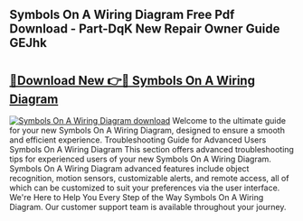 ## Symbols On A Wiring Diagram Free Pdf Download - Part-DqK New Repair Owner Guide GEJhk

# <h2><a href="http://dfqksga.blite.top/?on=Symbols+On+A+Wiring+Diagram">🔗Download New 👉🔴 Symbols On A Wiring Diagram</a></h2>

[![Symbols On A Wiring Diagram download](https://i.imgur.com/lujVjoI.png)](http://dfqksga.blite.top/?on=Symbols+On+A+Wiring+Diagram)
Welcome to the ultimate guide for your new Symbols On A Wiring Diagram, designed to ensure a smooth and efficient experience. Troubleshooting Guide for Advanced Users Symbols On A Wiring Diagram This section offers advanced troubleshooting tips for experienced users of your new Symbols On A Wiring Diagram. Symbols On A Wiring Diagram advanced features include object recognition, motion sensors, customizable alerts, and remote access, all of which can be customized to suit your preferences via the user interface. We're Here to Help You Every Step of the Way Symbols On A Wiring Diagram. Our customer support team is available throughout your journey.
